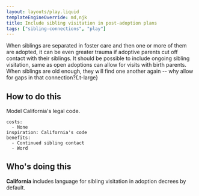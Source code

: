 ```yaml
---
layout: layouts/play.liquid
templateEngineOverride: md,njk
title: Include sibling visitation in post-adoption plans
tags: ["sibling-connections", "play"]
---
```


When siblings are separated in foster care and then one or more of them are adopted, it can be even greater trauma if adoptive parents cut off contact with their siblings. It should be possible to include ongoing sibling visitation, same as open adoptions can allow for visits with birth parents. When siblings are old enough, they will find one another again -- why allow for gaps in that connection?{.t-large}

## How to do this

Model California's legal code.

    costs:
      - None
    inspiration: California's code
    benefits:
      - Continued sibling contact
      - Word

## Who's doing this

**California** includes language for sibling visitation in adoption decrees by default.